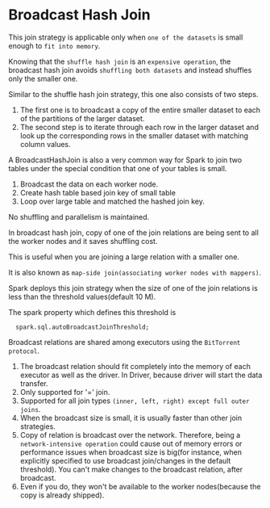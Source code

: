 # Broadcast Hash Join

This join strategy is applicable only when `one of the datasets` is small enough to `fit into memory`.

Knowing that the `shuffle hash join` is an `expensive operation`, the broadcast hash join avoids `shuffling both datasets` and instead shuffles only the smaller one.

Similar to the shuffle hash join strategy, this one also consists of two steps.

1. The first one is to broadcast a copy of the entire smaller dataset to each of the partitions of the larger dataset.
2. The second step is to iterate through each row in the larger dataset and look up the corresponding rows in the smaller dataset with matching column values.

A BroadcastHashJoin is also a very common way for Spark to join two tables under the special condition that one of your tables is small.

1. Broadcast the data on each worker node.
2. Create hash table based join key of small table
3. Loop over large table and matched the hashed join key.

No shuffling and parallelism is maintained.

In broadcast hash join, copy of one of the join relations are being sent to all the worker nodes and it saves shuffling cost.

This is useful when you are joining a large relation with a smaller one.

It is also known as `map-side join(associating worker nodes with mappers)`.

Spark deploys this join strategy when the size of one of the join relations is less than the threshold values(default 10 M).

The spark property which defines this threshold is

      spark.sql.autoBroadcastJoinThreshold;

Broadcast relations are shared among executors using the `BitTorrent protocol`.

1. The broadcast relation should fit completely into the memory of each executor as well as the driver.
In Driver, because driver will start the data transfer.
2. Only supported for '=' join.
3. Supported for all join types `(inner, left, right) except full outer joins`.
4. When the broadcast size is small, it is usually faster than other join strategies.
5. Copy of relation is broadcast over the network. Therefore, being a `network-intensive operation` could cause out of memory errors or performance issues when broadcast size is big(for instance, when explicitly specified to use broadcast join/changes in the default threshold).
You can't make changes to the broadcast relation, after broadcast.
6. Even if you do, they won't be available to the worker nodes(because the copy is already shipped).
